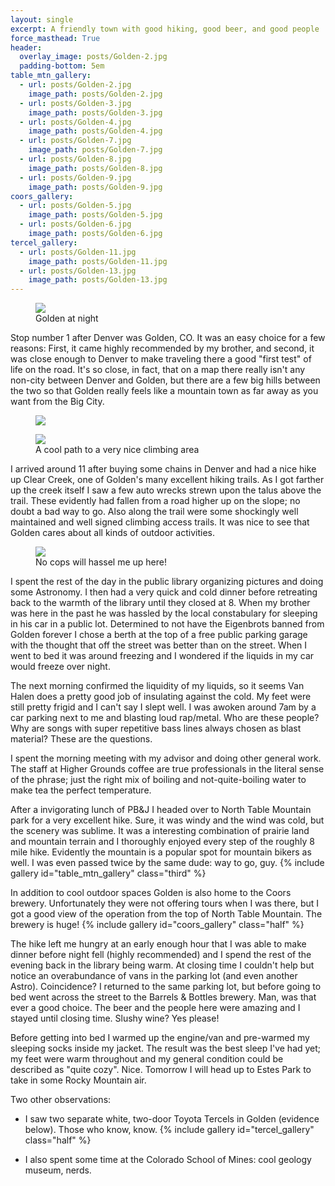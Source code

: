 ```yaml
---
layout: single
excerpt: A friendly town with good hiking, good beer, and good people
force_masthead: True
header:
  overlay_image: posts/Golden-2.jpg
  padding-bottom: 5em
table_mtn_gallery:
  - url: posts/Golden-2.jpg
    image_path: posts/Golden-2.jpg
  - url: posts/Golden-3.jpg
    image_path: posts/Golden-3.jpg
  - url: posts/Golden-4.jpg
    image_path: posts/Golden-4.jpg
  - url: posts/Golden-7.jpg
    image_path: posts/Golden-7.jpg
  - url: posts/Golden-8.jpg
    image_path: posts/Golden-8.jpg
  - url: posts/Golden-9.jpg
    image_path: posts/Golden-9.jpg
coors_gallery:
  - url: posts/Golden-5.jpg
    image_path: posts/Golden-5.jpg
  - url: posts/Golden-6.jpg
    image_path: posts/Golden-6.jpg
tercel_gallery:
  - url: posts/Golden-11.jpg 
    image_path: posts/Golden-11.jpg
  - url: posts/Golden-13.jpg
    image_path: posts/Golden-13.jpg
---
```


<figure class="align-center">
 <a href="{{ site.url }}{{ site.baseurl }}/images/posts/Golden-1.jpg">
 <img src="{{ site.url }}{{ site.baseurl }}/images/posts/Golden-1.jpg">
 </a>
 <figcaption>Golden at night</figcaption>
</figure>

Stop number 1 after Denver was Golden, CO. It was an easy choice for a
few reasons: First, it came highly recommended by my brother, and
second, it was close enough to Denver to make traveling there a good
"first test" of life on the road. It's so close, in fact, that on a
map there really isn't any non-city between Denver and Golden, but
there are a few big hills between the two so that Golden really feels
like a mountain town as far away as you want from the Big City.
<figure class="align-center" style="width:100%">
<a href="{{ site.url }}{{ site.baseurl }}/images/posts/Golden-10.jpg">
<img src="{{ site.url }}{{ site.baseurl }}/images/posts/Golden-10.jpg">
</a>
</figure>


<figure class="align-right" style="width:60%">
  <a href="{{ site.url }}{{ site.baseurl }}/images/posts/Golden-12.jpg">
  <img src="{{ site.url }}{{ site.baseurl }}/images/posts/Golden-12.jpg">
  </a>
  <figcaption>A cool path to a very nice climbing area</figcaption>
</figure>
I arrived around 11 after buying some chains in Denver and had a nice
hike up Clear Creek, one of Golden's many excellent hiking trails. As
I got farther up the creek itself I saw a few auto wrecks strewn upon
the talus above the trail. These evidently had fallen from a road
higher up on the slope; no doubt a bad way to go. Also along the trail
were some shockingly well maintained and well signed climbing access
trails. It was nice to see that Golden cares about all kinds of
outdoor activities.

<figure class="align-left" style="width:60%">
  <a href="{{ site.url }}{{ site.baseurl }}/images/posts/Golden-14.jpg">
  <img src="{{ site.url }}{{ site.baseurl }}/images/posts/Golden-14.jpg">
  </a>
  <figcaption>No cops will hassel me up here!</figcaption>
</figure>
I spent the rest of the day in the public library organizing pictures
and doing some Astronomy. I then had a very quick and cold dinner
before retreating back to the warmth of the library until they closed
at 8. When my brother was here in the past he was hassled by the
local constabulary for sleeping in his car in a public lot. Determined
to not have the Eigenbrots banned from Golden forever I chose a berth
at the top of a free public parking garage with the thought that off
the street was better than on the street. When I went to bed it was
around freezing and I wondered if the liquids in my car would freeze
over night.


The next morning confirmed the liquidity of my liquids, so it seems
Van Halen does a pretty good job of insulating against the cold. My
feet were still pretty frigid and I can't say I slept well. I was
awoken around 7am by a car parking next to me and blasting loud
rap/metal. Who are these people? Why are songs with super repetitive
bass lines always chosen as blast material? These are the questions.

I spent the morning meeting with my advisor and doing other general
work. The staff at Higher Grounds coffee are true professionals in the
literal sense of the phrase; just the right mix of boiling and
not-quite-boiling water to make tea the perfect temperature.

After a invigorating lunch of PB&J I headed over to North Table
Mountain park for a very excellent hike. Sure, it was windy and the
wind was cold, but the scenery was sublime. It was a interesting
combination of prairie land and mountain terrain and I thoroughly
enjoyed every step of the roughly 8 mile hike. Evidently the
mountain is a popular spot for mountain bikers as well. I was even
passed twice by the same dude: way to go, guy.
{% include gallery id="table_mtn_gallery" class="third" %}

In addition to cool outdoor spaces Golden is also home to the Coors
brewery. Unfortunately they were not offering tours when I was there,
but I got a good view of the operation from the top of North Table
Mountain. The brewery is huge!
{% include gallery id="coors_gallery" class="half" %}

The hike left me hungry at an early enough hour that I was able to
make dinner before night fell (highly recommended) and I spend the
rest of the evening back in the library being warm. At closing time I
couldn't help but notice an overabundance of vans in the parking lot
(and even another Astro). Coincidence? I returned to the same parking
lot, but before going to bed went across the street to the Barrels &
Bottles brewery. Man, was that ever a good choice. The beer and the
people here were amazing and I stayed until closing time. Slushy wine?
Yes please! 

Before getting into bed I warmed up the engine/van and pre-warmed my
sleeping socks inside my jacket. The result was the best sleep I've
had yet; my feet were warm throughout and my general condition could
be described as "quite cozy". Nice. Tomorrow I will head up to Estes
Park to take in some Rocky Mountain air.

Two other observations:

* I saw two separate white, two-door Toyota Tercels in Golden
(evidence below). Those who know, know.
{% include gallery id="tercel_gallery" class="half" %}

* I also spent some time at the Colorado School of Mines: cool geology
  museum, nerds.
